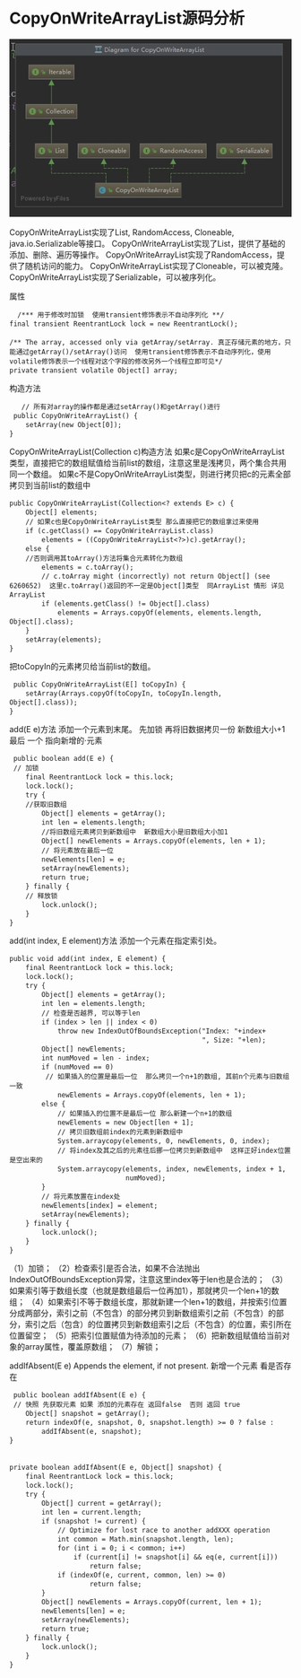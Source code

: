 # CopyOnWriteArrayList源码分析
![CopyOnWriteArrayList](_v_images/copyonwrit_1557381593_3775.jpg)

CopyOnWriteArrayList实现了List, RandomAccess, Cloneable, java.io.Serializable等接口。
CopyOnWriteArrayList实现了List，提供了基础的添加、删除、遍历等操作。
CopyOnWriteArrayList实现了RandomAccess，提供了随机访问的能力。
CopyOnWriteArrayList实现了Cloneable，可以被克隆。
CopyOnWriteArrayList实现了Serializable，可以被序列化。

  属性

      /*** 用于修改时加锁  使用transient修饰表示不自动序列化 **/
    final transient ReentrantLock lock = new ReentrantLock();

    /** The array, accessed only via getArray/setArray. 真正存储元素的地方，只能通过getArray()/setArray()访问  使用transient修饰表示不自动序列化，使用volatile修饰表示一个线程对这个字段的修改另外一个线程立即可见*/
    private transient volatile Object[] array;

构造方法
       
       // 所有对array的操作都是通过setArray()和getArray()进行     
     public CopyOnWriteArrayList() {
        setArray(new Object[0]);
    }

CopyOnWriteArrayList(Collection c)构造方法
如果c是CopyOnWriteArrayList类型，直接把它的数组赋值给当前list的数组，注意这里是浅拷贝，两个集合共用同一个数组。
如果c不是CopyOnWriteArrayList类型，则进行拷贝把c的元素全部拷贝到当前list的数组中

    public CopyOnWriteArrayList(Collection<? extends E> c) {
        Object[] elements;
        // 如果c也是CopyOnWriteArrayList类型 那么直接把它的数组拿过来使用
        if (c.getClass() == CopyOnWriteArrayList.class)
            elements = ((CopyOnWriteArrayList<?>)c).getArray();
        else {
        //否则调用其toArray()方法将集合元素转化为数组
            elements = c.toArray();
            // c.toArray might (incorrectly) not return Object[] (see 6260652)  这里c.toArray()返回的不一定是Object[]类型  同ArrayList 情形 详见 ArrayList
            if (elements.getClass() != Object[].class)
                elements = Arrays.copyOf(elements, elements.length, Object[].class);
        }
        setArray(elements);
    }

把toCopyIn的元素拷贝给当前list的数组。

     public CopyOnWriteArrayList(E[] toCopyIn) {
        setArray(Arrays.copyOf(toCopyIn, toCopyIn.length, Object[].class));
    }


add(E e)方法
添加一个元素到末尾。 先加锁 再将旧数据拷贝一份  新数组大小+1 最后 一个 指向新增的·元素

     public boolean add(E e) {
     // 加锁
        final ReentrantLock lock = this.lock;
        lock.lock();
        try {
        //获取旧数组
            Object[] elements = getArray();
            int len = elements.length;
            //将旧数组元素拷贝到新数组中  新数组大小是旧数组大小加1
            Object[] newElements = Arrays.copyOf(elements, len + 1);
            // 将元素放在最后一位
            newElements[len] = e;
            setArray(newElements);
            return true;
        } finally {
        // 释放锁
            lock.unlock();
        }
    }

add(int index, E element)方法
添加一个元素在指定索引处。

    public void add(int index, E element) {
        final ReentrantLock lock = this.lock;
        lock.lock();
        try {
            Object[] elements = getArray();
            int len = elements.length;
            // 检查是否越界, 可以等于len
            if (index > len || index < 0)
                throw new IndexOutOfBoundsException("Index: "+index+
                                                    ", Size: "+len);
            Object[] newElements;
            int numMoved = len - index;
            if (numMoved == 0)
             // 如果插入的位置是最后一位  那么拷贝一个n+1的数组, 其前n个元素与旧数组一致
                newElements = Arrays.copyOf(elements, len + 1);
            else {
                // 如果插入的位置不是最后一位 那么新建一个n+1的数组
                newElements = new Object[len + 1];
                // 拷贝旧数组前index的元素到新数组中
                System.arraycopy(elements, 0, newElements, 0, index);
                // 将index及其之后的元素往后挪一位拷贝到新数组中  这样正好index位置是空出来的
                System.arraycopy(elements, index, newElements, index + 1,
                                 numMoved);
            }
            // 将元素放置在index处
            newElements[index] = element;
            setArray(newElements);
        } finally {
            lock.unlock();
        }
    }

（1）加锁；
（2）检查索引是否合法，如果不合法抛出IndexOutOfBoundsException异常，注意这里index等于len也是合法的；
（3）如果索引等于数组长度（也就是数组最后一位再加1），那就拷贝一个len+1的数组；
（4）如果索引不等于数组长度，那就新建一个len+1的数组，并按索引位置分成两部分，索引之前（不包含）的部分拷贝到新数组索引之前（不包含）的部分，索引之后（包含）的位置拷贝到新数组索引之后（不包含）的位置，索引所在位置留空；
（5）把索引位置赋值为待添加的元素；
（6）把新数组赋值给当前对象的array属性，覆盖原数组；
（7）解锁；


addIfAbsent(E e)  Appends the element, if not present.   新增一个元素 看是否存在

     public boolean addIfAbsent(E e) {
     // 快照 先获取元素 如果 添加的元素存在 返回false  否则 返回 true
        Object[] snapshot = getArray();
        return indexOf(e, snapshot, 0, snapshot.length) >= 0 ? false :
            addIfAbsent(e, snapshot);
    }


    private boolean addIfAbsent(E e, Object[] snapshot) {
        final ReentrantLock lock = this.lock;
        lock.lock();
        try {
            Object[] current = getArray();
            int len = current.length;
            if (snapshot != current) {
                // Optimize for lost race to another addXXX operation
                int common = Math.min(snapshot.length, len);
                for (int i = 0; i < common; i++)
                    if (current[i] != snapshot[i] && eq(e, current[i]))
                        return false;
                if (indexOf(e, current, common, len) >= 0)
                        return false;
            }
            Object[] newElements = Arrays.copyOf(current, len + 1);
            newElements[len] = e;
            setArray(newElements);
            return true;
        } finally {
            lock.unlock();
        }
    }

















